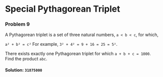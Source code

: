 # Special Pythagorean Triplet
### Problem 9

A Pythagorean triplet is a set of three natural numbers,
`a < b < c`, for which,

`a² + b² = c²`
For example, `3² + 4² = 9 + 16 = 25 = 5²`.

There exists exactly one Pythagorean triplet for which
 `a + b + c = 1000`.
Find the product `abc`.


#### Solution: `31875000`